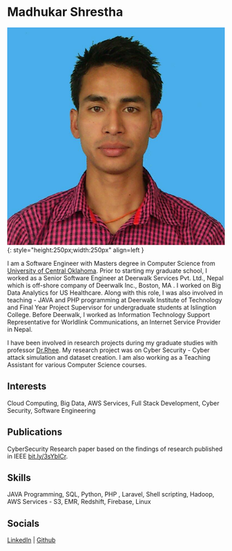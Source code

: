 # Madhukar Shrestha

![Madhukar Shrestha](assets/images/photo1.jpeg){: style="height:250px;width:250px" align=left }

I am a Software Engineer with Masters degree in Computer Science from [University of Central Oklahoma](https://www.uco.edu/). Prior to starting my graduate school, I worked as a Senior Software Engineer at Deerwalk Services Pvt. Ltd., Nepal which is off-shore company of Deerwalk Inc., Boston, MA . I worked on Big Data Analytics for US Healthcare. Along with this role, I was also involved in teaching - JAVA and PHP programming at Deerwalk Institute of Technology and Final Year Project Supervisor for undergraduate students at Islingtion College. Before Deerwalk, I worked as Information Technology Support Representative for Worldlink Communications, an Internet Service Provider in Nepal.

I have been involved in research projects during my graduate studies with professor [Dr.Rhee](https://rhee.systems/). My research project was on Cyber Security - Cyber attack simulation and dataset creation. I am also working as a Teaching Assistant for various Computer Science courses.

## Interests
Cloud Computing, Big Data, AWS Services, Full Stack Development,  Cyber Security, Software Engineering

## Publications
CyberSecurity Research paper based on the findings of research published in IEEE [bit.ly/3sYbICr](https://bit.ly/3sYbICr).

## Skills

JAVA Programming, SQL, Python, PHP , Laravel, Shell scripting, Hadoop, AWS Services - S3, EMR, Redshift, Firebase, Linux

## Socials
[LinkedIn](https://www.linkedin.com/in/sthamadhukar/) | [Github](https://github.com/sthamadhukar)
